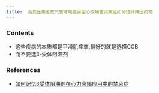 ```yaml
---
title:  高血压患者支气管哮喘变异型心绞痛雷诺病应如何选择降压药物
--- 
```


### Contents
- 这些疾病的本质都是平滑肌痉挛,最好的就是选择CCB
- 而不要选β-受体阻滞剂

### References
- [如何记忆β受体阻滞剂在心力衰竭应用中的禁忌症](/如何记忆β受体阻滞剂在心力衰竭应用中的禁忌症)
